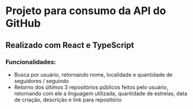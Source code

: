 # Projeto para consumo da API do GitHub

## Realizado com React e TypeScript

### Funcionalidades: 
 - Busca por usuário, retornando nome, localidade e quantidade de seguidores / seguindo
 - Retorno dos últimos 3 repositórios públicos feitos pelo usuário, retornando com ele a linguagem utilizada, quantidade de estrelas, data de criação, descrição e link para repositório
